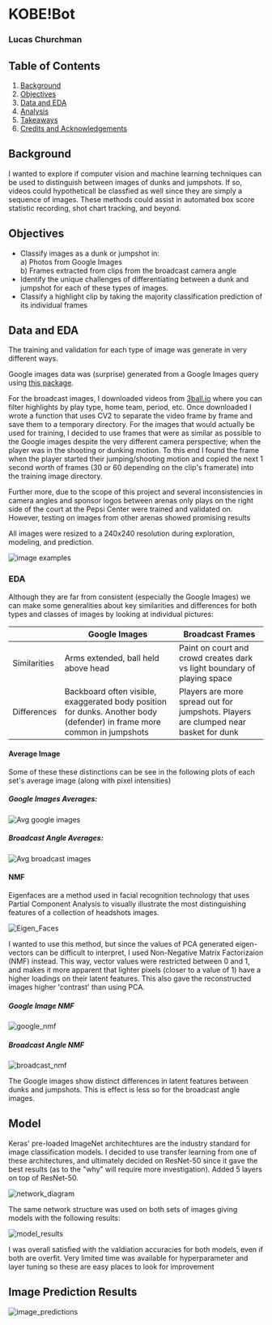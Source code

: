 # KOBE!Bot

### Lucas Churchman

## Table of Contents
1. [Background](#background)
2. [Objectives](#objectives)
3. [Data and EDA](#data-and-eda)
4. [Analysis](#analysis)
5. [Takeaways](#takeaways)
6. [Credits and Acknowledgements](#credits-and-acknowledgements)

## Background

I wanted to explore if computer vision and machine learning techniques can be used to distinguish between images of dunks and jumpshots. If so, videos could hypotheticall be classfied as well since they are simply a sequence of images. These methods could assist in automated box score statistic recording, shot chart tracking, and beyond.

## Objectives

* Classify images as a dunk or jumpshot in:</br>
a) Photos from Google Images</br>
b) Frames extracted from clips from the broadcast camera angle</br>
* Identify the unique challenges of differentiating between a dunk and jumpshot for each of these types of images.
* Classify a highlight clip by taking the majority classification prediction of its individual frames

## Data and EDA

The training and validation for each type of image was generate in very different ways.

Google images data was (surprise) generated from a Google Images query using [this package](https://pypi.org/project/google_images_download/). 

For the broadcast images, I downloaded videos from [3ball.io](https://3ball.io/plays) where you can filter highlights by play type, home team, period, etc. Once downloaded I wrote a function that uses CV2 to separate the video frame by frame and save them to a temporary directory. For the images that would actually be used for training, I decided to use frames that were as similar as possible to the Google images despite the very different camera perspective; when the player was in the shooting or dunking motion. To this end I found the frame when the player started their jumping/shooting motion and copied the next 1 second worth of frames (30 or 60 depending on the clip's framerate) into the training image directory.

Further more, due to the scope of this project and several inconsistencies in camera angles and sponsor logos between arenas only plays on the right side of the court at the Pepsi Center were trained and validated on. However, testing on images from other arenas showed promising results

All images were resized to a 240x240 resolution during exploration, modeling, and prediction.

![image examples](https://github.com/LucasXavierChurchman/KOBE-Bot/blob/master/plots%2Bimages/each_type_and_class_example.png)


### EDA
Although they are far from consistent (especially the Google Images) we can make some generalities about key similarities and differences for both types and classes of images by looking at individual pictures:

|              | Google Images                                                                                                            | Broadcast Frames                                                                     |
|--------------|--------------------------------------------------------------------------------------------------------------------------|--------------------------------------------------------------------------------------|
| Similarities | Arms extended, ball held above head                                                                                     | Paint on court and crowd creates dark vs light boundary of playing space            |
| Differences  | Backboard often visible, exaggerated body position for dunks. Another body (defender) in frame more common in jumpshots | Players are more spread out for jumpshots. Players are clumped near basket for dunk |

#### Average Image
Some of these these distinctions can be see in the following plots of each set's average image (along with pixel intensities)

##### Google Images Averages:
![Avg google images](https://github.com/LucasXavierChurchman/KOBE-Bot/blob/master/plots%2Bimages/google_image_avgs.png)

##### Broadcast Angle Averages:
![Avg broadcast images](https://github.com/LucasXavierChurchman/KOBE-Bot/blob/master/plots%2Bimages/denver_image_avgs.png)

#### NMF

Eigenfaces are a method used in facial recognition technology that uses Partial Component Analysis to visually illustrate the most distinguishing features of a collection of headshots images.

![Eigen_Faces](https://github.com/LucasXavierChurchman/KOBE-Bot/blob/master/plots%2Bimages/eigenfaces.png)

I wanted to use this method, but since the values of PCA generated eigen-vectors can be difficult to interpret, I used Non-Negative Matrix Factorizaion (NMF) instead. This way, vector values were restricted between 0 and 1, and makes it more apparent that lighter pixels (closer to a value of 1) have a higher loadings on their latent features. This also gave the reconstructed images higher 'contrast' than using PCA.

##### Google Image NMF
![google_nmf](https://github.com/LucasXavierChurchman/KOBE-Bot/blob/master/plots%2Bimages/google_nmf.png)

##### Broadcast Angle NMF
![broadcast_nmf](https://github.com/LucasXavierChurchman/KOBE-Bot/blob/master/plots%2Bimages/denver_nmf.png)

The Google images show distinct differences in latent features between dunks and jumpshots. This is effect is less so for the broadcast angle images.

## Model

Keras' pre-loaded ImageNet architechtures are the industry standard for image classification models. I decided to use transfer learning from one of these architectures, and ultimately decided on ResNet-50 since it gave the best results (as to the "why" will require more investigation). Added 5 layers on top of ResNet-50.

![network_diagram](https://github.com/LucasXavierChurchman/KOBE-Bot/tree/master/plots%2Bimages)

The same network structure was used on both sets of images giving models with the following results:

![model_results](https://github.com/LucasXavierChurchman/KOBE-Bot/blob/master/plots%2Bimages/model_results.png)

I was overall satisfied with the valdiation accuracies for both models, even if both are overfit. Very limited time was available for hyperparameter and layer tuning so these are easy places to look for improvement

## Image Prediction Results

![image_predictions](https://github.com/LucasXavierChurchman/KOBE-Bot/blob/master/plots%2Bimages/prediction_examples.png)

